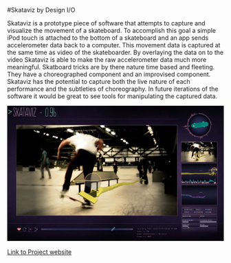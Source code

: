 #Skataviz by Design I/O

Skataviz is a prototype piece of software that attempts to capture and visualize the movement of a skateboard. To accomplish this goal a simple iPod touch is attached to the bottom of a skateboard and an app sends accelerometer data back to a computer. This movement data is captured at the same time as video of the skateboarder. By overlaying the data on to the video Skataviz is able to make the raw accelerometer data much more meaningful. Skatboard tricks are by there nature time based and fleeting. They have a choreographed component and an improvised component. Skataviz has the potential to capture both the live nature of each performance and the subtleties of choreography. In future iterations of the software it would be great to see tools for manipulating the captured data.

![Skatviz screen shot](Assets/Skatviz_Screen_Shot.jpg)

[Link to Project website](http://design-io.com/projects/Skataviz/)